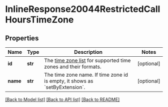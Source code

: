 # InlineResponse20044RestrictedCallHoursTimeZone

## Properties
Name | Type | Description | Notes
------------ | ------------- | ------------- | -------------
**id** | **str** | The [time zone list](https://marketplace.zoom.us/docs/api-reference/other-references/abbreviation-lists/#timezones) for supported time zones and their formats. | [optional] 
**name** | **str** | The time zone name. If time zone id is empty, it shows as &#x60;setByExtension&#x60;. | [optional] 

[[Back to Model list]](../README.md#documentation-for-models) [[Back to API list]](../README.md#documentation-for-api-endpoints) [[Back to README]](../README.md)

